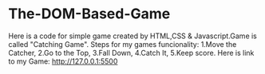 # The-DOM-Based-Game
Here is a code for simple game created by HTML,CSS & Javascript.Game is called "Catching Game".
Steps for my games funcionality: 
1.Move the Catcher,
2.Go to the Top,
3.Fall Down,
4.Catch It,
5.Keep score.
 Here is link to my Game:  http://127.0.0.1:5500
